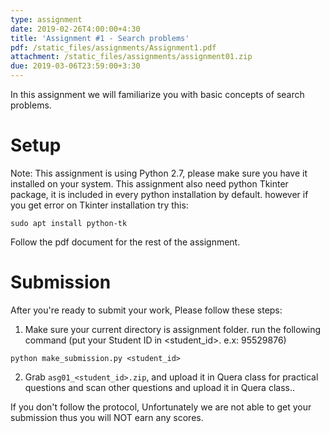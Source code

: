 ```yaml
---
type: assignment
date: 2019-02-26T4:00:00+4:30
title: 'Assignment #1 - Search problems'
pdf: /static_files/assignments/Assignment1.pdf
attachment: /static_files/assignments/assignment01.zip
due: 2019-03-06T23:59:00+3:30
---
```

In this assignment we will familiarize you with basic concepts of search problems.

# Setup
Note: This assignment is using Python 2.7, please make sure you have it installed on your system. This assignment also need python Tkinter package, it is included in every python installation by default. however if you get error on Tkinter installation try this:
```
sudo apt install python-tk
```
Follow the pdf document for the rest of the assignment.

# Submission
After you're ready to submit your work, Please follow these steps:
1. Make sure your current directory is assignment folder. run the following command (put your Student ID in \<student_id>. e.x: 95529876)
```
python make_submission.py <student_id>
```
2. Grab ```asg01_<student_id>.zip```, and upload it in Quera class for practical questions and scan other questions and upload it in Quera class..

If you don't follow the protocol, Unfortunately we are not able to get your submission thus you will NOT earn any scores.
